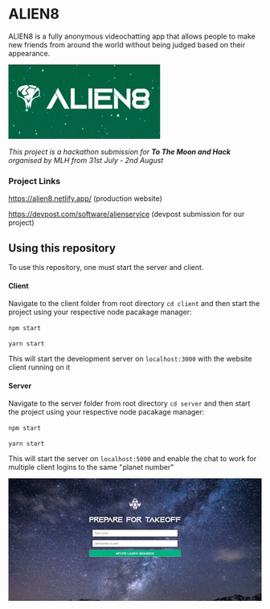 # ALIEN8
ALIEN8 is a fully anonymous videochatting app that allows people to make new friends from around the world without being judged based on their appearance. 

![ALIEN8 Logo](client/src/assets/logo.jpeg?raw=true "Logo")

_This project is a hackathon submission for **To The Moon and Hack** organised by MLH from 31st July - 2nd August_

### Project Links
https://alien8.netlify.app/ (production website)

https://devpost.com/software/alienservice (devpost submission for our project)

## Using this repository 
To use this repository, one must start the server and client.
#### Client
Navigate to the client folder from root directory `cd client` and then start the project using your respective node pacakage manager:

`npm start`

`yarn start`

This will start the development server on `localhost:3000` with the website client running on it
#### Server
Navigate to the server folder from root directory `cd server` and then start the project using your respective node pacakage manager:

`npm start`

`yarn start`

This will start the server on `localhost:5000` and enable the chat to work for multiple client logins to the same "planet number"

![Opening Screen](client/src/assets/screen.jpeg?raw=true "Opening Screen")
